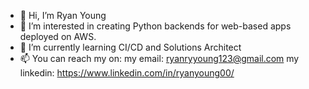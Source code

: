 - 👋 Hi, I’m Ryan Young
- 👀 I’m interested in creating Python backends for web-based apps deployed on AWS.
- 🌱 I’m currently learning CI/CD and Solutions Architect
- 📫 You can reach my on:
    my email: ryanryyoung123@gmail.com
    my linkedin: https://www.linkedin.com/in/ryanyoung00/
    

<!---
Renbron/Renbron is a ✨ special ✨ repository because its `README.md` (this file) appears on your GitHub profile.
You can click the Preview link to take a look at your changes.
--->
